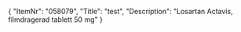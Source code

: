 {
  "ItemNr": "058079",
  "Title": "test",
  "Description": "Losartan Actavis, filmdragerad tablett 50 mg"
}